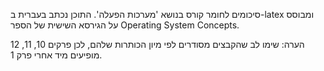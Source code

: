סיכומים לחומר קורס בנושא 'מערכות הפעלה'.
התוכן נכתב בעברית ב-latex ומבוסס על הגירסא השישית של הספר Operating System Concepts.

הערה: שימו לב שהקבצים מסודרים לפי מיון הכותרות שלהם, לכן פרקים 10, 11, 12 מופיעים מיד אחרי פרק 1.
